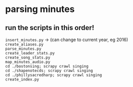 # parsing minutes
## run the scripts in this order!
`insert_minutes.py` -> (can change to current year, eg 2016)  
`create_aliases.py`  
`parse_minutes.py`  
`create_leader_stats.py`  
`create_song_stats.py`  
`map_minutes_audio.py`  
`cd ./bostonsing; scrapy crawl singing`  
`cd ./shapenotecds; scrapy crawl singing`  
`cd ./phillysacredharp; scrapy crawl singing`  
`create_index.py`  
